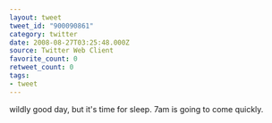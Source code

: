 ```yaml
---
layout: tweet
tweet_id: "900090861"
category: twitter
date: 2008-08-27T03:25:48.000Z
source: Twitter Web Client
favorite_count: 0
retweet_count: 0
tags:
- tweet
---
```


wildly good day, but it's time for sleep.  7am is going to come quickly.
